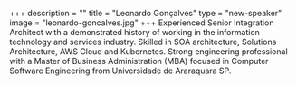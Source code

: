 +++
description = ""
title = "Leonardo Gonçalves"
type = "new-speaker"
image = "leonardo-goncalves.jpg"
+++
Experienced Senior Integration Architect with a demonstrated history of working in the information technology and services industry. Skilled in SOA architecture, Solutions Architecture, AWS Cloud and Kubernetes. Strong engineering professional with a Master of Business Administration (MBA) focused in Computer Software Engineering from Universidade de Araraquara SP.